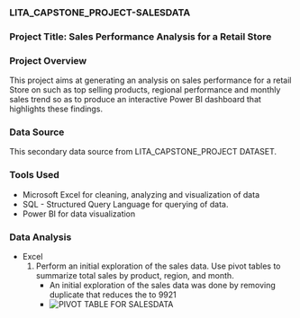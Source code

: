 ### LITA_CAPSTONE_PROJECT-SALESDATA

### Project Title: Sales Performance Analysis for a Retail Store 

### Project Overview
This project aims at generating an analysis on sales performance for a retail Store on such as top selling products, regional performance and monthly sales trend so as to produce an interactive Power BI dashboard that highlights these findings.

### Data Source
This secondary data source from LITA_CAPSTONE_PROJECT DATASET.

### Tools Used
- Microsoft Excel for cleaning, analyzing and visualization of data
- SQL - Structured Query Language for querying of data.
- Power BI for data visualization

### Data Analysis
- Excel
     1. Perform an initial exploration of the sales data. Use pivot tables to summarize total sales by product, region, and month.
         - An initial exploration of the sales data was done by removing duplicate that reduces the to 9921
         - ![PIVOT TABLE FOR SALESDATA](https://github.com/user-attachments/assets/90250771-6d5a-4405-a611-28b6869c6065)


